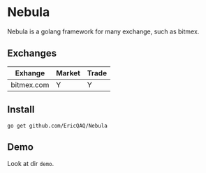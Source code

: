 # Nebula

Nebula is a golang framework for many exchange, such as bitmex.

## Exchanges

| Exhange | Market | Trade |
| ---     | ---    | ---   |
| bitmex.com | Y | Y |

## Install

``` go get github.com/EricQAQ/Nebula ```

## Demo

Look at dir `demo`.
